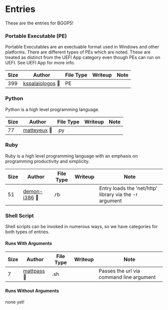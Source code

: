 # Entries

These are the entries for BGGP5! 

### Portable Executable (PE)

Portable Executables are an exectuable format used in Windows and other platforms. There are different types of PEs which are noted. These are treated as distinct from the UEFI App category even though PEs can run on UEFI. See UEFI App for more info.

| Size | Author | File Type | Writeup | Note |
|--------|------|-----------|---------|------|
| 399 | [kspalaiologos](./kspalaiologos/kspalaiologos.pe.txt) 👑 | PE | | |

### Python

Python is a high level programming language.

| Size | Author | File Type | Writeup | Note |
|--------|------|-----------|---------|------|
| 77 | [matteyeux](./matteyeux/matteyeux.py.txt) 👑 | .py | | |

### Ruby

Ruby is a high level programming language with an emphasis on programming productivity and simplicity.

| Size | Author | File Type | Writeup | Note |
|--------|------|-----------|---------|------|
| 51 | [demon-i386](./demon-i386/demon-i386.rb.txt) 👑 | .rb | | Entry loads the 'net/http' library via the -r argument |

### Shell Script

Shell scripts can be invoked in numerous ways, so we have categories for both types of entries.

#### Runs With Arguments

| Size | Author | File Type | Writeup | Note |
|--------|------|-----------|---------|------|
| 7 | [mattpass](./mattpass/mattpass.sh.txt) 👑 | .sh | | Passes the url via command line argument |

#### Runs Without Arguments

none yet!
